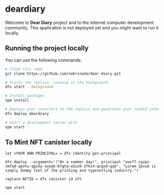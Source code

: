# deardiary

Welcome to **Dear Diary** project and to the internet computer development community. This application is not deployed yet and you might want to run it locally.


## Running the project locally

You can use the following commands:

```bash
# Clone this repo
git clone https://github.com/nahrinoda/dear-diary.git

# Starts the replica, running in the background
dfx start --background

# Install packages
npm install

# Deploys your canisters to the replica and generates your candid interface
dfx deploy deardiary

# start a development server with
npm start
```

## To Mint NFT canister locally

```
let <YOUR OWN PRINCIPAL> = dfx identity get-principal

dfx deploy --argument='("On a summer day!", principal "vwzf7-cgzpz-vmfqd-apotu-qgi6y-swyq6-bfgtq-w2oz6-2fkz4-qcgxd-gqe", "Lorem Ipsum is simply dummy text of the printing and typesetting industry.")'

replace NFTID = dfx canister id nft 

npm start
```